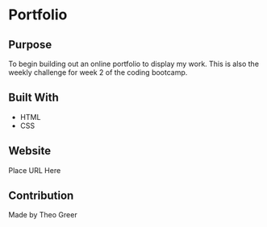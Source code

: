 # Portfolio
 
## Purpose

To begin building out an online portfolio to display my work. This is also the weekly challenge for week 2 of the coding bootcamp. 

## Built With

* HTML
* CSS

## Website

Place URL Here

## Contribution

Made by Theo Greer